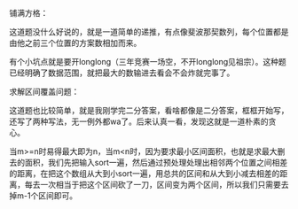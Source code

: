 铺满方格：

​		这道题没什么好说的，就是一道简单的递推，有点像斐波那契数列，每个位置都是由他之前三个位置的方案数相加而来。

​		有个小坑点就是要开longlong（三年竞赛一场空，不开longlong见祖宗）。这种题已经明确了数据范围，就把最大的数输进去看会不会炸就完事了。



求解区间覆盖问题：

​		这道题也比较简单，就是我刚学完二分答案，看啥都像是二分答案，框框开始写，还写了两种写法，无一例外都wa了。后来认真一看，发现这就是一道朴素的贪心。

​		当m>=n时易得最大即为n，当m<n时，因为要求最小区间面积，也就是求最大删去的面积，我们先把输入sort一遍，然后通过预处理处理出相邻两个位置之间相差的距离，在把这个数组从大到小sort一遍，用总共的区间和从大到小减去相差的距离，每去一次相当于把这个区间砍了一刀，区间变为两个区间，所以我们只需要去掉m-1个区间即可。

